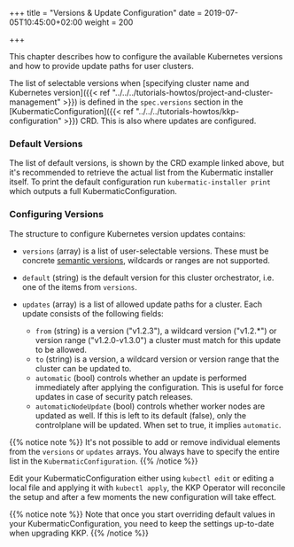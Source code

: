 +++
title = "Versions & Update Configuration"
date = 2019-07-05T10:45:00+02:00
weight = 200

+++

This chapter describes how to configure the available Kubernetes versions and how to
provide update paths for user clusters.

The list of selectable versions when [specifying cluster name and Kubernetes version]({{< ref "../../../tutorials-howtos/project-and-cluster-management" >}}) is defined in the `spec.versions`
section in the [KubermaticConfiguration]({{< ref "../../../tutorials-howtos/kkp-configuration" >}}) CRD.
This is also where updates are configured.

### Default Versions

The list of default versions, is shown by the CRD example linked above, but it's recommended
to retrieve the actual list from the Kubermatic installer itself.
To print the default configuration run `kubermatic-installer print` which outputs a full KubermaticConfiguration.

### Configuring Versions

The structure to configure Kubernetes version updates contains:

* `versions` (array) is a list of user-selectable versions. These must be concrete
  [semantic versions](https://semver.org/), wildcards or ranges are not supported.
* `default` (string) is the default version for this cluster orchestrator, i.e. one of the
  items from `versions`.
* `updates` (array) is a list of allowed update paths for a cluster. Each update consists
  of the following fields:

  * `from` (string) is a version ("v1.2.3"), a wildcard version ("v1.2.*") or version range
    ("v1.2.0-v1.3.0") a cluster must match for this update to be allowed.
  * `to` (string) is a version, a wildcard version or version range that the cluster can be
    updated to.
  * `automatic` (bool) controls whether an update is performed immediately after applying the
    configuration. This is useful for force updates in case of security patch releases.
  * `automaticNodeUpdate` (bool) controls whether worker nodes are updated as well. If this
    is left to its default (false), only the controlplane will be updated. When set to true,
    it implies `automatic`.

{{% notice note %}}
It's not possible to add or remove individual elements from the `versions` or `updates` arrays.
You always have to specify the entire list in the `KubermaticConfiguration`.
{{% /notice %}}

Edit your KubermaticConfiguration either using `kubectl edit` or editing a local file and applying
it with `kubectl apply`, the KKP Operator will reconcile the setup and after a few moments
the new configuration will take effect.

{{% notice note %}}
Note that once you start overriding default values in your KubermaticConfiguration, you need to
keep the settings up-to-date when upgrading KKP.
{{% /notice %}}
